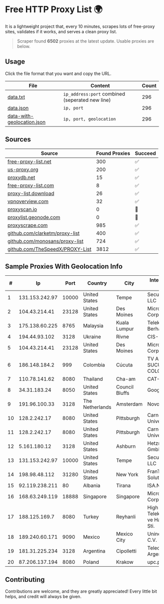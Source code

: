
# Free HTTP Proxy List 🌍

It is a lightweight project that, every 10 minutes, scrapes lots of free-proxy sites, validates if it works, and serves a clean proxy list.


> Scraper found **6502** proxies at the latest update. Usable proxies are below.

## Usage

Click the file format that you want and copy the URL.


|File|Content|Count|
|----|-------|-----|
|[data.txt](https://raw.githubusercontent.com/themiralay/Proxy-List-World/master/data.txt)|`ip_address:port` combined (seperated new line)|296|
|[data.json](https://raw.githubusercontent.com/themiralay/Proxy-List-World/master/data.json)|`ip, port`|296|
|[data-with-geolocation.json](https://raw.githubusercontent.com/themiralay/Proxy-List-World/master/data-with-geolocation.json)|`ip, port, geolocation`|296|

## Sources

|Source|Found Proxies|Succeed|
|------|-------------|-------|
|[free-proxy-list.net](https://free-proxy-list.net)|300|✅|
|[us-proxy.org](https://www.us-proxy.org)|200|✅|
|[proxydb.net](http://proxydb.net)|15|✅|
|[free-proxy-list.com](https://free-proxy-list.com/?page=&port=&type%5B%5D=http&type%5B%5D=https&up_time=0&search=Search)|8|✅|
|[proxy-list.download](https://www.proxy-list.download/HTTP)|26|✅|
|[vpnoverview.com](https://vpnoverview.com/privacy/anonymous-browsing/free-proxy-servers)|32|✅|
|[proxyscan.io](https://www.proxyscan.io)|0|🚫|
|[proxylist.geonode.com](https://proxylist.geonode.com/api/proxy-list?limit=300&page=1&sort_by=lastChecked&sort_type=desc&protocols=http,https)|0|🚫|
|[proxyscrape.com](https://api.proxyscrape.com/v2/?request=displayproxies&protocol=http&timeout=10000&country=all&ssl=all&anonymity=all)|985|✅|
|[github.com/clarketm/proxy-list](https://raw.githubusercontent.com/clarketm/proxy-list/master/proxy-list-raw.txt)|400|✅|
|[github.com/monosans/proxy-list](https://raw.githubusercontent.com/monosans/proxy-list/main/proxies/http.txt)|724|✅|
|[github.com/TheSpeedX/PROXY-List](https://raw.githubusercontent.com/TheSpeedX/PROXY-List/master/http.txt)|3812|✅|


## Sample Proxies With Geolocation Info

|#|Ip|Port|Country|City|Internet Service Provider|
|-|--|----|-------|----|-------------------------|
|1|131.153.242.97|10000|United States|Tempe|Secured Servers LLC|
|2|104.43.214.41|23128|United States|Des Moines|Microsoft Corporation|
|3|175.138.60.225|8765|Malaysia|Kuala Lumpur|Telekom Malaysia Berhad|
|4|194.44.93.102|3128|Ukraine|Rivne|CIS-RV|
|5|104.43.214.41|23128|United States|Des Moines|Microsoft Corporation|
|6|186.148.184.2|999|Colombia|Cúcuta|TV AZTECA SUCURSAL COLOMBIA|
|7|110.78.141.62|8080|Thailand|Cha-am|CAT-BB|
|8|34.31.183.24|8050|United States|Council Bluffs|Google LLC|
|9|191.96.100.33|3128|The Netherlands|Amsterdam|NovoServe B.V.|
|10|128.2.242.17|8080|United States|Pittsburgh|Carnegie Mellon University|
|11|128.2.242.17|8080|United States|Pittsburgh|Carnegie Mellon University|
|12|5.161.180.12|3128|United States|Ashburn|Hetzner Online GmbH|
|13|131.153.242.97|10000|United States|Tempe|Secured Servers LLC|
|14|198.98.48.112|31280|United States|New York|FranTech Solutions|
|15|92.119.238.211|80|Albania|Tirana|ISA.NET Sh.p.k.|
|16|168.63.249.119|18888|Singapore|Singapore|Microsoft Corporation|
|17|188.125.169.7|8080|Turkey|Reyhanli|High Speed Telekomunikasyon ve Hab. Hiz. Ltd. Sti.|
|18|189.240.60.171|9090|Mexico|Mexico City|Uninet S.A. de C.V.|
|19|181.31.225.234|3128|Argentina|Cipolletti|Telecom Argentina S.A|
|20|87.206.137.194|8080|Poland|Krakow|upc.pl|



## Contributing

Contributions are welcome, and they are greatly appreciated! Every
little bit helps, and credit will always be given.

